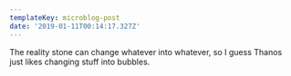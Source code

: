```yaml
---
templateKey: microblog-post
date: '2019-01-11T00:14:17.327Z'
---
```


The reality stone can change whatever into whatever, so I guess Thanos just likes changing stuff into bubbles.

